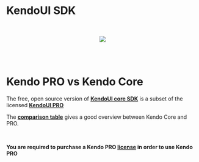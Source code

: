 # KendoUI SDK

<p>&nbsp;</p>

<p align=center>
  <img src="https://user-images.githubusercontent.com/2712405/30749199-abe1a2bc-9f80-11e7-9d45-248ef4ba0646.png"></img>
 <br><br>
</p>
<p>&nbsp;</p>


# Kendo PRO vs Kendo Core

The free, open source version of **[KendoUI core SDK](http://www.telerik.com/download/kendo-ui-core)** is a subset of the licensed **[KendoUI PRO](http://www.telerik.com/purchase/kendo-ui)**

The **[comparison table](http://www.telerik.com/kendo-ui/comparison)** gives a good overview between Kendo Core and PRO.

<p>&nbsp;</p>


**You are required to purchase a Kendo PRO [license](http://www.telerik.com/purchase/kendo-ui) in order to use Kendo PRO**

 
